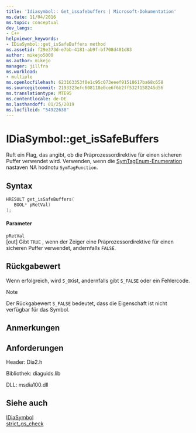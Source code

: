 ```yaml
---
title: 'Idiasymbol:: Get_issafebuffers | Microsoft-Dokumentation'
ms.date: 11/04/2016
ms.topic: conceptual
dev_langs:
- C++
helpviewer_keywords:
- IDiaSymbol::get_isSafeBuffers method
ms.assetid: f29e373d-e7bb-4181-ab9f-bf708d401d83
author: mikejo5000
ms.author: mikejo
manager: jillfra
ms.workload:
- multiple
ms.openlocfilehash: 623163353f0e1c95c073eeef91518617ba68c658
ms.sourcegitcommit: 2193323efc608118e0ce6f6b2ff532f158245d56
ms.translationtype: MTE95
ms.contentlocale: de-DE
ms.lasthandoff: 01/25/2019
ms.locfileid: "54922638"
---
```

# <a name="idiasymbolgetissafebuffers"></a>IDiaSymbol::get_isSafeBuffers
Ruft ein Flag, das angibt, ob die Präprozessordirektive für einen sicheren Puffer verwendet wird. Verwenden, wenn die [SymTagEnum-Enumeration](../../debugger/debug-interface-access/symtagenum.md) nastaven NA hodnotu `SymTagFunction`.  
  
## <a name="syntax"></a>Syntax  
  
```C++  
HRESULT get_isSafeBuffers(   
   BOOL* pRetVal)  
);  
```  
  
#### <a name="parameters"></a>Parameter  
 `pRetVal`  
 [out] Gibt `TRUE` , wenn der Zeiger eine Präprozessordirektive für einen sicheren Puffer verwendet, andernfalls `FALSE`.  
  
## <a name="return-value"></a>Rückgabewert  
 Wenn erfolgreich, wird `S_OK`ist, andernfalls gibt `S_FALSE` oder ein Fehlercode.  
  
> [!NOTE]
>  Der Rückgabewert `S_FALSE` bedeutet, dass die Eigenschaft ist nicht verfügbar für das Symbol.  
  
## <a name="remarks"></a>Anmerkungen  
  
## <a name="requirements"></a>Anforderungen  
 Header: Dia2.h  
  
 Bibliothek: diaguids.lib  
  
 DLL: msdia100.dll  
  
## <a name="see-also"></a>Siehe auch  
 [IDiaSymbol](../../debugger/debug-interface-access/idiasymbol.md)   
 [strict_gs_check](/cpp/preprocessor/strict-gs-check)